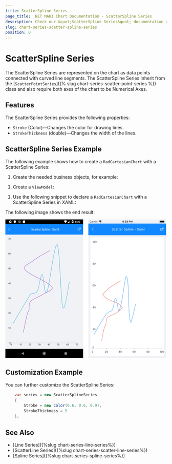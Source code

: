 ```yaml
---
title: ScatterSpline Series
page_title: .NET MAUI Chart Documentation - ScatterSpline Series
description: Check our &quot;ScatterSpline Series&quot; documentation article for Telerik Chart for .NET MAUI
slug: chart-series-scatter-spline-series
position: 0
---
```


# ScatterSpline Series

The ScatterSpline Series are represented on the chart as data points connected with curved line segments. The ScatterSpline Series inherit from the [`ScatterPointSeries`]({% slug chart-series-scatter-point-series %}) class and also require both axes of the chart to be Numerical Axes.

## Features

The ScatterSpline Series provides the following properties:

- `Stroke` (Color)&mdash;Changes the color for drawing lines.
- `StrokeThickness` (double)&mdash;Changes the width of the lines.

## ScatterSpline Series Example

The following example shows how to create a `RadCartesianChart` with a ScatterSpline Series:

1. Create the needed business objects, for example:

 <snippet id='numerical-data-model' />


1. Create a `ViewModel`:

 <snippet id='chart-series-series-numerical-view-model' />


1. Use the following snippet to declare a `RadCartesianChart` with a ScatterSpline Series in XAML:

 <snippet id='chart-series-scatterspline-xaml' />



The following image shows the end result:

![Basic ScatterSplineSeries](images/cartesian-scatter-spline-series-basic-example.png)

## Customization Example

You can further customize the ScatterSpline Series:

```C#
	var series = new ScatterSplineSeries
	{
		Stroke = new Color(0.6, 0.6, 0.9),
		StrokeThickness = 5
	};
```

## See Also

- [Line Series]({%slug chart-series-line-series%})
- [ScatterLine Series]({%slug chart-series-scatter-line-series%})
- [Spline Series]({%slug chart-series-spline-series%})
